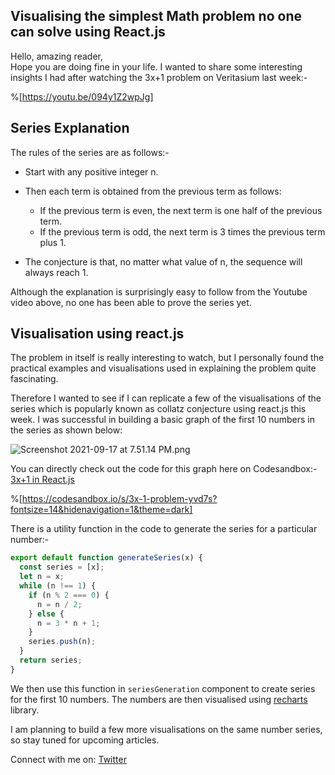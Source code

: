 ## Visualising the simplest Math problem no one can solve using React.js

Hello, amazing reader,   
Hope you are doing fine in your life. I wanted to share some interesting insights I had after watching the 3x+1 problem on Veritasium last week:-

%[https://youtu.be/094y1Z2wpJg]

## Series Explanation
The rules of the series are as follows:-
 - Start with any positive integer n.    

 - Then each term is obtained from the previous term as follows: 
     - If the previous term is even, the next term is one half of the previous term. 
     - If the previous term is odd, the next term is 3 times the previous term plus 1.           


- The conjecture is that, no matter what value of n, the sequence will always reach 1.   

Although the explanation is surprisingly easy to follow from the Youtube video above, no one has been able to prove the series yet.

## Visualisation using react.js
The problem in itself is really interesting to watch, but I personally found the practical examples and visualisations used in explaining the problem quite fascinating. 

Therefore I wanted to see if I can replicate a few of the visualisations of the series which is popularly known as collatz conjecture using react.js this week. I was successful in building a basic graph of the first 10 numbers in the series as shown below:

![Screenshot 2021-09-17 at 7.51.14 PM.png](https://cdn.hashnode.com/res/hashnode/image/upload/v1631888484109/Vc04Phv99.png)

You can directly check out the code for this graph here on Codesandbox:-
[3x+1 in React.js](https://codesandbox.io/s/3x-1-problem-yvd7s?file=/src/components/seriesGeneration.js)

%[https://codesandbox.io/s/3x-1-problem-yvd7s?fontsize=14&hidenavigation=1&theme=dark]

There is a utility function in the code to generate the series for a particular number:-


```javascript
export default function generateSeries(x) {
  const series = [x];
  let n = x;
  while (n !== 1) {
    if (n % 2 === 0) {
      n = n / 2;
    } else {
      n = 3 * n + 1;
    }
    series.push(n);
  }
  return series;
}
``` 

We then use this function in `seriesGeneration` component to create series for the first 10 numbers. The numbers are then visualised using  [recharts](https://recharts.org/) library.

I am planning to build a few more visualisations on the same number series, so stay tuned for upcoming articles.

Connect with me on:
[Twitter](https://twitter.com/saurabhnative)




